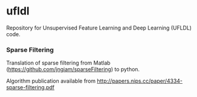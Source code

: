 # ufldl

Repository for Unsupervised Feature Learning and Deep Learning (UFLDL) code.

### Sparse Filtering

Translation of sparse filtering from Matlab (https://github.com/jngiam/sparseFiltering) to python.

Algorithm publication available from http://papers.nips.cc/paper/4334-sparse-filtering.pdf
